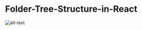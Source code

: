 # Folder-Tree-Structure-in-React

 ![alt-text](https://github.com/nikitabairagi/Folder-Tree-Structure-in-React/blob/master/ezgif-7-c06ec937eb8e.gif)

